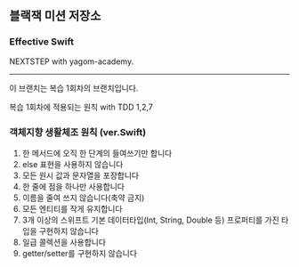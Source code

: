 ## 블랙잭 미션 저장소
### Effective Swift
NEXTSTEP with yagom-academy. 

---
이 브랜치는 복습 1회차의 브랜치입니다.  

복습 1회차에 적용되는 원칙 with TDD
1,2,7

### 객체지향 생활체조 원칙 (ver.Swift)

1. 한 메서드에 오직 한 단계의 들여쓰기만 합니다
2. else 표현을 사용하지 않습니다
3. 모든 원시 값과 문자열을 포장합니다
4. 한 줄에 점을 하나만 사용합니다
5. 이름을 줄여 쓰지 않습니다(축약 금지)
6. 모든 엔티티를 작게 유지합니다
7. 3개 이상의 스위프트 기본 데이터타입(Int, String, Double 등) 프로퍼티를 가진 타입을 구현하지 않습니다
8. 일급 콜렉션을 사용합니다
9. getter/setter를 구현하지 않습니다
